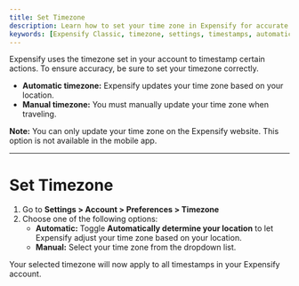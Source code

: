 ```yaml
---
title: Set Timezone
description: Learn how to set your time zone in Expensify for accurate timestamps on expenses and reports.
keywords: [Expensify Classic, timezone, settings, timestamps, automatic, manual]
---
```


Expensify uses the timezone set in your account to timestamp certain actions. To ensure accuracy, be sure to set your timezone correctly.

- **Automatic timezone:** Expensify updates your time zone based on your location.  
- **Manual timezone:** You must manually update your time zone when traveling.

**Note:** You can only update your time zone on the Expensify website. This option is not available in the mobile app.

---

# Set Timezone  

1. Go to **Settings > Account > Preferences > Timezone**
2. Choose one of the following options:  
   - **Automatic:** Toggle **Automatically determine your location** to let Expensify adjust your time zone based on your location.  
   - **Manual:** Select your time zone from the dropdown list.  

Your selected timezone will now apply to all timestamps in your Expensify account.

